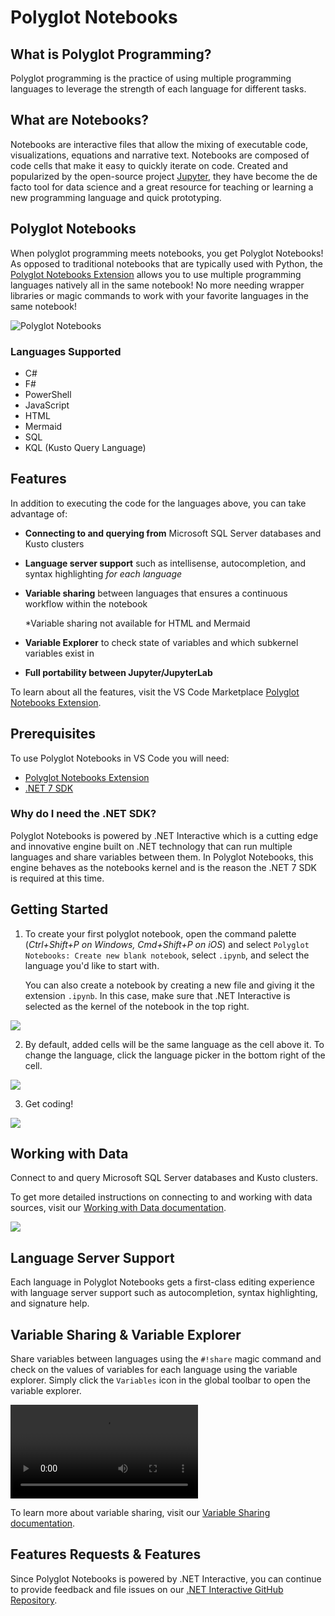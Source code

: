 # Polyglot Notebooks

## What is Polyglot Programming?

Polyglot programming is the practice of using multiple programming languages to leverage the strength of each language for different tasks.

## What are Notebooks?
Notebooks are interactive files that allow the mixing of executable code, visualizations, equations and narrative text. Notebooks are composed of code cells that make it easy to quickly iterate on code. Created and popularized by the open-source project [Jupyter](https://jupyter.org/), they have become the de facto tool for data science and a great resource for teaching or learning a new programming language and quick prototyping.



## Polyglot Notebooks

When polyglot programming meets notebooks, you get Polyglot Notebooks! As opposed to traditional notebooks that are typically used with Python, the [Polyglot Notebooks Extension](https://marketplace.visualstudio.com/items?itemName=ms-dotnettools.dotnet-interactive-vscode) allows you to use multiple programming languages natively all in the same notebook! No more needing wrapper libraries or magic commands to work with your favorite languages in the same notebook!

![Polyglot Notebooks](images/polyglot/polyglot_ext.png)

### Languages Supported
- C#
- F#
- PowerShell
- JavaScript
- HTML
- Mermaid
- SQL
- KQL (Kusto Query Language)


## Features
In addition to executing the code for the languages above, you can take advantage of:

- **Connecting to and querying from** Microsoft SQL Server databases and Kusto clusters

- **Language server support** such as intellisense, autocompletion, and syntax highlighting _for each language_

- **Variable sharing** between languages that ensures a continuous workflow within the notebook

    *Variable sharing not available for HTML and Mermaid

- **Variable Explorer** to check state of variables and which subkernel variables exist in

- **Full portability between Jupyter/JupyterLab**

To learn about all the features, visit the VS Code Marketplace [Polyglot Notebooks Extension](https://marketplace.visualstudio.com/items?itemName=ms-dotnettools.dotnet-interactive-vscode).

## Prerequisites

To use Polyglot Notebooks in VS Code you will need:

- [Polyglot Notebooks Extension](https://marketplace.visualstudio.com/items?itemName=ms-dotnettools.dotnet-interactive-vscode)
- [.NET 7 SDK](https://dotnet.microsoft.com/en-us/download/dotnet/7.0)

### Why do I need the .NET SDK?

Polyglot Notebooks is powered by .NET Interactive which is a cutting edge and innovative engine built on .NET technology that can run multiple languages and share variables between them. In Polyglot Notebooks, this engine behaves as the notebooks kernel and is the reason the .NET 7 SDK is required at this time.

## Getting Started

1. To create your first polyglot notebook, open the command palette (_Ctrl+Shift+P on Windows, Cmd+Shift+P on iOS_) and select `Polyglot Notebooks: Create new blank
notebook`, select `.ipynb`, and select the language you'd like to start with.

    You can also create a notebook by creating a new file and giving it the extension `.ipynb`. In this case, make sure that .NET Interactive is selected as the kernel of the notebook in the top right.

![](images/polyglot/kernel_picker.png)


2. By default, added cells will be the same language as the cell above it. To change the language, click the language picker in the bottom right of the cell.

![](images/polyglot/language_picker.png)

3. Get coding!

![](images/polyglot/polyglot_nb_example.png)

## Working with Data

Connect to and query Microsoft SQL Server databases and Kusto clusters.

To get more detailed instructions on connecting to and working with data sources, visit our [Working with Data documentation](https://github.com/dotnet/interactive/blob/main/docs/working-with-data.md).


![](images/polyglot/SQL_connection_example.png)

## Language Server Support

Each language in Polyglot Notebooks gets a first-class editing experience with language server support such as autocompletion, syntax highlighting, and signature help.


## Variable Sharing & Variable Explorer

Share variables between languages using the `#!share` magic command and check on the values of variables for each language using the variable explorer. Simply click the `Variables` icon in the global toolbar to open the variable explorer.

![SQLJavaScript](images/polyglot/SQLJavaScript.mp4)

To learn more about variable sharing, visit our [Variable Sharing documentation](https://github.com/dotnet/interactive/blob/main/docs/variable-sharing.md).

## Features Requests & Features
Since Polyglot Notebooks is powered by .NET Interactive, you can continue to provide feedback and file issues on our [.NET Interactive GitHub Repository](https://github.com/dotnet/interactive/issues).


